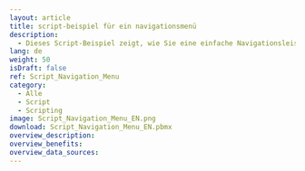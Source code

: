 ```yaml
---
layout: article
title: script-beispiel für ein navigationsmenü
description: 
  - Dieses Script-Beispiel zeigt, wie Sie eine einfache Navigationsleiste einbauen können, um zwischen unterschiedlichen Screens hin und her zu wechseln.
lang: de
weight: 50
isDraft: false
ref: Script_Navigation_Menu
category:
  - Alle
  - Script
  - Scripting
image: Script_Navigation_Menu_EN.png
download: Script_Navigation_Menu_EN.pbmx
overview_description:
overview_benefits:
overview_data_sources:
---
```

